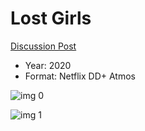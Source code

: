 # Lost Girls

[Discussion Post](https://www.avsforum.com/threads/bass-eq-for-filtered-movies.2995212/post-59387352)

* Year: 2020
* Format: Netflix DD+ Atmos

![img 0](https://i.imgur.com/B4fE5L1.jpg)

![img 1](https://i.imgur.com/pfJTtkI.png)

